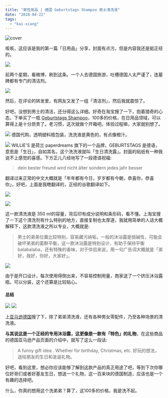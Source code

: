 ```yaml
---
title: "男性用品 | 德国 Geburtstags Shampoo 男士清洗液"
date: "2018-04-22"
tags: 
  - "kai-xiang"
---
```


![cover](https://static.is26.com/blog/2018/04/shampoo/de-4.jpg)

咳咳，这应该是我的第一篇「日用品」分享，封面有点污，但是内容我还是挺正经的。

![](https://static.is26.com/blog/2018/04/shampoo/d2.jpg)

前两个星期，看微博，刷到这条。一个人去德国旅游，吐槽德国人太严谨了，连墓碑都有专门的清洁剂。

![](https://static.is26.com/blog/2018/04/shampoo/d3.jpg)

然后，在评论的转发里，有网友又发了一组「清洁剂」，然后我就震惊了。

好吧，没想到男士的清洁，还分得这么详细。好奇在淘宝搜了一下，抱着猎奇的心态，下单买了一瓶 [Geburtstags Shampoo](https://zuoluo.tv/geburtstags-shampoo)，100多的价格，在日用品领域，可以算得上是十分昂贵了。老习惯，这次就做个开箱吧。体验过程嘛，大家就别想了。

![](https://static.is26.com/blog/2018/04/shampoo/de-1.jpg) 德国代购，透明塑料瓶包装，洗洗液是黄色的，有点像橙汁。

![](https://static.is26.com/blog/2018/04/shampoo/de-2.jpg) WILLIE'S 是荷兰 paperdreams 旗下的一个品牌，GEBURTSTAGS 是德语，意思是「生日」，自如其名，这个洗洗液就叫「生日清洗露」。封面的贴纸有一种我说不上感觉的喜感。下方正儿八经地写了一段德语祝福:

> dein bester freund wird nicht älter sondern jedes jahr besser

翻译过来正常的中文大概就是「年年都有今日，岁岁都有今朝，恭喜你，恭喜你」，好吧，上面是我瞎翻译的，正经的谷歌翻译如下。

![](https://static.is26.com/blog/2018/04/shampoo/d4.jpg)

![](https://static.is26.com/blog/2018/04/shampoo/de-3.jpg)

这一款清洗液是 350 ml的容量，背后印有成分说明和条形码，看不懂。上淘宝搜了一下这个清洗剂有什么特别的地方，直接复制也太厚道，我就用简单的人话大概解释下，这款清洗液之所以专业，大概就是:

> 男士的弟弟位置比较特别，容易藏污纳垢，一般的沐浴露是弱碱性，可能会破坏弟弟的菌群平衡，这一款沐浴露是特别设计，有助于保持平衡balabalaba，还有特殊的香味，对于伴侣来说，用一句广告词大概就是「弟好，我好，你好，大家好」。

![](https://static.is26.com/blog/2018/04/shampoo/de-5.jpg)

由于是开口设计，每次使用得倒出来，不容易控制用量，商家送了一个挤压沐浴露瓶，可以分装，这个还算是比较贴心。

#### 总结

![](https://static.is26.com/blog/2018/04/shampoo/d5.jpg) ![](https://static.is26.com/blog/2018/04/shampoo/d6.jpg)

上[亚马逊德国](https://www.amazon.de/Udo-Schmidt-Eier-Shampoo-M%C3%A4nner-Geburtstag/dp/B009YT3FCI/ref=pd_sbs_121_9?_encoding=UTF8&pd_rd_i=B009YT3FCI&pd_rd_r=H9E6ENFH40RWADMK6CN7&pd_rd_w=kzIgr&pd_rd_wg=m6vkf&psc=1&refRID=H9E6ENFH40RWADMK6CN7)搜了下，除了弟弟清洗液，还有各种男女零配件，乃至各种场景的清洗液。

**与其说这是一个正经的专用沐浴露，这更像是一款有「特色」的礼物**，在这些商品的德国亚马逊产品页面的介绍中，就写了这么一段话:

> A funny gift idea . Whether for birthday, Christmas, etc. 好玩的想法，送给朋友的生日和圣诞礼物。

好吧，看到这里，想必你应该能够了解到这款产品的真正用途了吧，等到下次你哪位好哥们或者好基友生日，想送一个礼物，这一百来块的德国制造，应该也是一个有趣的选择吧。

什么，你真的想用这个洗弟弟？算了，这100多的价格，我是洗不起。
